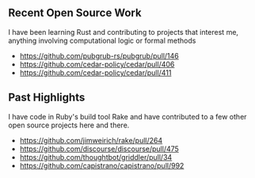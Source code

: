 ## Recent Open Source Work

I have been learning Rust and contributing to projects that interest me, anything involving computational logic or formal methods

* https://github.com/pubgrub-rs/pubgrub/pull/146
* https://github.com/cedar-policy/cedar/pull/406
* https://github.com/cedar-policy/cedar/pull/411

## Past Highlights

I have code in Ruby's build tool Rake and have contributed to a few other open source projects here and there.

* https://github.com/jimweirich/rake/pull/264
* https://github.com/discourse/discourse/pull/475
* https://github.com/thoughtbot/griddler/pull/34
* https://github.com/capistrano/capistrano/pull/992
